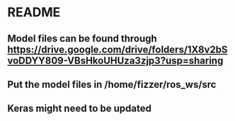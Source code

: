 # README
## Model files can be found through https://drive.google.com/drive/folders/1X8v2bSvoDDYY809-VBsHkoUHUza3zjp3?usp=sharing
## Put the model files in /home/fizzer/ros_ws/src
## Keras might need to be updated
